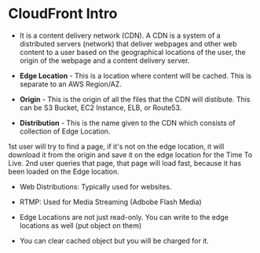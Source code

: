 # CloudFront Intro

- It is a content delivery network (CDN). A CDN is a system of a distributed servers (network) that deliver webpages and other web content to a user based on the geographical locations of the user, the origin of the webpage and a content delivery server.

- **Edge Location** -  This is a location where content will be cached. This is separate to an AWS Region/AZ.
- **Origin** -  This is the origin of all the files that the CDN will distibute. This can be S3 Bucket, EC2 Instance, ELB, or Route53.
- **Distribution** - This is the name given to the CDN which consists of collection of Edge Location.

1st user will try to find a page, if it's not on the edge location, it will download it from the origin and save it on the edge location for the Time To Live.
2nd user queries that page, that page will load fast, because it has been loaded on the Edge location.

- Web Distributions: Typically used for websites.
- RTMP: Used for Media Streaming (Adbobe Flash Media)

- Edge Locations are not just read-only. You can write to the edge locations as well (put object on them)
- You can clear cached object but you will be charged for it.

